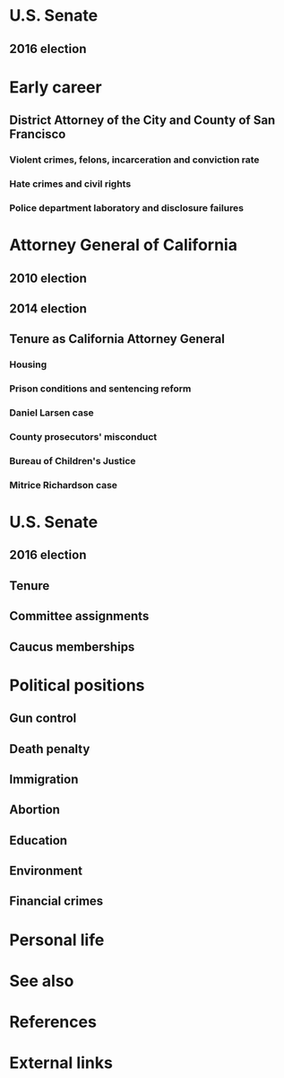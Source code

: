 # 
# U.S. Senate
## 2016 election
# Early career
## District Attorney of the City and County of San Francisco
### Violent crimes, felons, incarceration and conviction rate
### Hate crimes and civil rights
### Police department laboratory and disclosure failures
# Attorney General of California
## 2010 election
## 2014 election
## Tenure as California Attorney General
### Housing
### Prison conditions and sentencing reform
### Daniel Larsen case
### County prosecutors' misconduct
### Bureau of Children's Justice
### Mitrice Richardson case
# U.S. Senate
## 2016 election
## Tenure
## Committee assignments
## Caucus memberships
# Political positions
## Gun control
## Death penalty
## Immigration
## Abortion
## Education
## Environment
## Financial crimes
# Personal life
# See also
# References
# External links